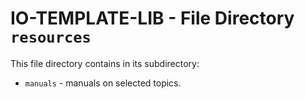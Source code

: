 # IO-TEMPLATE-LIB - File Directory **`resources`**

This file directory contains in its subdirectory:

- `manuals` - manuals on selected topics.
